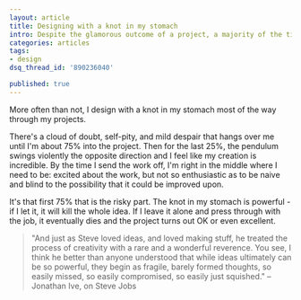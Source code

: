 ```yaml
---
layout: article
title: Designing with a knot in my stomach
intro: Despite the glamorous outcome of a project, a majority of the time spent creating it is spent in fear that the project will never succeed.
categories: articles
tags:
- design
dsq_thread_id: '890236040'

published: true
---
```


More often than not, I design with a knot in my stomach most of the way through my projects.

There's a cloud of doubt, self-pity, and mild despair that hangs over me until I'm about 75% into the project. Then for the last 25%, the pendulum swings violently the opposite direction and I feel like my creation is incredible. By the time I send the work off, I'm right in the middle where I need to be: excited about the work, but not so enthusiastic as to be naive and blind to the possibility that it could be improved upon.

It's that first 75% that is the risky part. The knot in my stomach is powerful - if I let it, it will kill the whole idea. If I leave it alone and press through with the job, it eventually dies and the project turns out OK or even excellent.

<blockquote class="quote-right">"And just as Steve loved ideas, and loved making stuff, he treated the process of creativity with a rare and a wonderful reverence. You see, I think he better than anyone understood that while ideas ultimately can be so powerful, they begin as fragile, barely formed thoughts, so easily missed, so easily compromised, so easily just squished."
  <span class="quote-source">–Jonathan Ive, on Steve Jobs</span>
</blockquote>